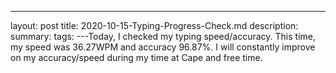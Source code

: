 ---
layout: post
title: 2020-10-15-Typing-Progress-Check.md
description: 
summary: 
tags: 
---Today, I checked my typing speed/accuracy. This time, my speed was 36.27WPM and accuracy 96.87%. I will constantly improve on my accuracy/speed during my time at Cape and free time.
